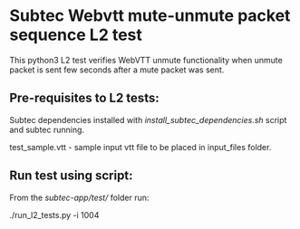 # Subtec Webvtt mute-unmute packet sequence L2 test

This python3 L2 test verifies WebVTT unmute functionality when unmute packet is sent few seconds after a mute packet was sent. 

## Pre-requisites to L2 tests:

Subtec dependencies installed with *install_subtec_dependencies.sh* script
and subtec running.

test_sample.vtt - sample input vtt file to be placed in input_files folder.

## Run test using script:

From the *subtec-app/test/* folder run:

./run_l2_tests.py -i 1004